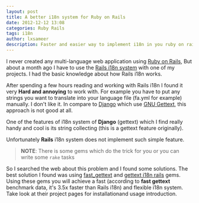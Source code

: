 ```yaml
---
layout: post
title: A better i18n system for Ruby on Rails
date: 2012-12-12 13:08
categories: Ruby Rails
tags: i18n
author: lxsameer
description: Faster and easier way to implement i18n in you ruby on rails app
---
```


I never created any multi-language web application using [Ruby on Rails](http://rubyonrails.org/), But about a month ago I have to
use the [Rails i18n system](http://guides.rubyonrails.org/i18n.html) with one of my projects. I had the basic knowledge about how Rails
i18n works.

After spending a few hours reading and working with Rails i18n I found it very **Hard and annoying** to work with.
For example you have to put any strings you want to translate into your language file (fa.yml for example) manually.
I don't like it. In compare to [Django](http://djangoproject.com/) which use [GNU Gettext](http://www.gnu.org/software/gettext/), this
approach is not good at all.

One of the features of i18n system of **Django** (gettext) which I find really handy and cool is its string collecting (this is a gettext
feature originally).

Unfortunately **Rails** i18n system does not implement such simple feature.

> **NOTE**:
> There is some gems which do the trick for you or you can write some `rake` tasks

So I searched the web about this problem and I found some solutions. The best solution I found was using
[fast_gettext](https://github.com/grosser/fast_gettext) and [gettext i18n rails](https://github.com/grosser/gettext_i18n_rails) gems. Using these gems you will achieve a fast (according to **fast gettext** benchmark data, it's 3.5x faster than Rails i18n) and flexible i18n system.
Take look at their project pages for installationand usage introduction.
